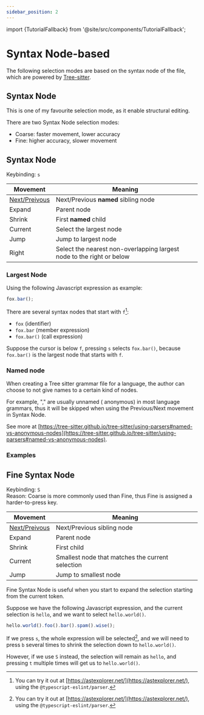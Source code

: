 ```yaml
---
sidebar_position: 2
---
```


import {TutorialFallback} from '@site/src/components/TutorialFallback';

# Syntax Node-based

The following selection modes are based on the syntax node of the file, which are
powered by [Tree-sitter](https://github.com/tree-sitter).

## Syntax Node

This is one of my favourite selection mode, as it enable structural editing.

There are two Syntax Node selection modes:

- Coarse: faster movement, lower accuracy
- Fine: higher accuracy, slower movement

## Syntax Node

Keybinding: `s`

| Movement                                            | Meaning                                                               |
| --------------------------------------------------- | --------------------------------------------------------------------- |
| [Next/Preivous](../core-movements.mdx#nextprevious) | Next/Previous **named** sibling node                                  |
| Expand                                              | Parent node                                                           |
| Shrink                                              | First **named** child                                                 |
| Current                                             | Select the largest node                                               |
| Jump                                                | Jump to largest node                                                  |
| Right                                               | Select the nearest non-overlapping largest node to the right or below |

### Largest Node

Using the following Javascript expression as example:

```js
fox.bar();
```

There are several syntax nodes that start with `f`[^1]:

- `fox` (identifier)
- `fox.bar` (member expression)
- `fox.bar()` (call expression)

Suppose the cursor is below `f`, pressing `s` selects `fox.bar()`, because `fox.bar()` is the largest node that starts with `f`.

[^1]: You can try it out at [https://astexplorer.net/](https://astexplorer.net/), using the `@typescript-eslint/parser`.

### Named node

When creating a Tree sitter grammar file for a language, the author can choose
to not give names to a certain kind of nodes.

For example, "," are usually unnamed (
anonymous) in most language grammars, thus it will be skipped when using the
Previous/Next movement in Syntax Node.

See more at [https://tree-sitter.github.io/tree-sitter/using-parsers#named-vs-anonymous-nodes](https://tree-sitter.github.io/tree-sitter/using-parsers#named-vs-anonymous-nodes).

### Examples

<TutorialFallback filename="syntax-node"/>

## Fine Syntax Node

Keybinding: `S`  
Reason: Coarse is more commonly used than Fine, thus Fine is assigned a harder-to-press key.

| Movement                                            | Meaning                                          |
| --------------------------------------------------- | ------------------------------------------------ |
| [Next/Preivous](../core-movements.mdx#nextprevious) | Next/Previous sibling node                       |
| Expand                                              | Parent node                                      |
| Shrink                                              | First child                                      |
| Current                                             | Smallest node that matches the current selection |
| Jump                                                | Jump to smallest node                            |

Fine Syntax Node is useful when you start to expand the selection starting from the current token.

Suppose we have the following Javascript expression, and the current selection is `hello`, and we want to select `hello.world()`.

```js
hello.world().foo().bar().spam().wise();
```

If we press `s`, the whole expression will be selected[^1], and we will need to press `b` several times to shrink the selection down to `hello.world()`.

However, if we use `S` instead, the selection will remain as `hello`, and pressing `t` multiple times will get us to `hello.world()`.

[^1]: See [Largest Node](#largest-node)
